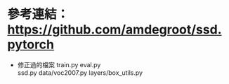 # 參考連結：https://github.com/amdegroot/ssd.pytorch


- 修正過的檔案
  train.py
  eval.py  
  ssd.py
  data/voc2007.py
  layers/box_utils.py
  
